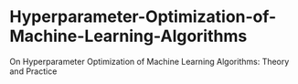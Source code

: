 # Hyperparameter-Optimization-of-Machine-Learning-Algorithms
On Hyperparameter Optimization of Machine Learning Algorithms: Theory and Practice
